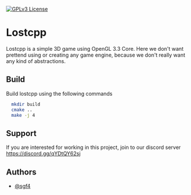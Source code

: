 [![GPLv3 License](https://img.shields.io/badge/License-GPL%20v3-yellow.svg)](https://opensource.org/licenses/)  

# Lostcpp

Lostcpp is a simple 3D game using OpenGL 3.3 Core. Here we don't want prettend using or creating any game engine, because we don't really want any kind of abstractions.

## Build

Build lostcpp using the following commands

```bash
  mkdir build
  cmake .. 
  make -j 4
```

## Support

If you are interested for working in this project, join to our discord server https://discord.gg/qYDtQY62sj

## Authors

- [@sgf4](https://www.github.com/sgf4)


